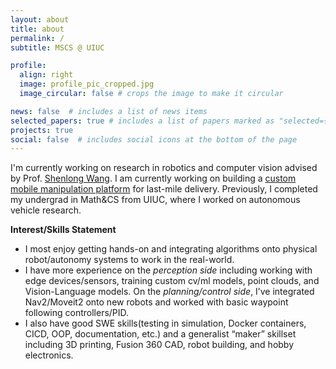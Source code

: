 ```yaml
---
layout: about
title: about
permalink: /
subtitle: MSCS @ UIUC 

profile:
  align: right
  image: profile_pic_cropped.jpg
  image_circular: false # crops the image to make it circular

news: false  # includes a list of news items
selected_papers: true # includes a list of papers marked as "selected={true}"
projects: true
social: false  # includes social icons at the bottom of the page
---
```


I'm currently working on research in robotics and computer vision advised by Prof. [Shenlong Wang](https://shenlong.web.illinois.edu/). I am currently working on building a [custom mobile manipulation platform](/projects/mm_robot/) for last-mile delivery. Previously, I completed my undergrad in Math&CS from UIUC, where I worked on autonomous vehicle research. 

**Interest/Skills Statement**
- I most enjoy getting hands-on and integrating algorithms onto physical robot/autonomy systems to work in the real-world. 
- I have more experience on the *perception side* including working with edge devices/sensors, training custom cv/ml models, point clouds, and Vision-Language models. On the *planning/control side*, I’ve integrated Nav2/Moveit2 onto new robots and worked with basic waypoint following controllers/PID. 
- I also have good SWE skills(testing in simulation, Docker containers, CICD, OOP, documentation, etc.) and a generalist “maker” skillset including 3D printing, Fusion 360 CAD, robot building, and hobby electronics.
